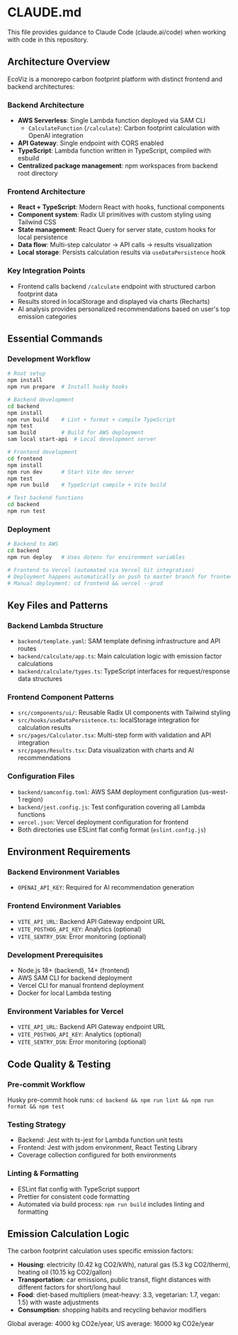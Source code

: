 # CLAUDE.md

This file provides guidance to Claude Code (claude.ai/code) when working with code in this repository.

## Architecture Overview

EcoViz is a monorepo carbon footprint platform with distinct frontend and backend architectures:

### Backend Architecture
- **AWS Serverless**: Single Lambda function deployed via SAM CLI
  - `CalculateFunction` (`/calculate`): Carbon footprint calculation with OpenAI integration
- **API Gateway**: Single endpoint with CORS enabled
- **TypeScript**: Lambda function written in TypeScript, compiled with esbuild
- **Centralized package management**: npm workspaces from backend root directory

### Frontend Architecture  
- **React + TypeScript**: Modern React with hooks, functional components
- **Component system**: Radix UI primitives with custom styling using Tailwind CSS
- **State management**: React Query for server state, custom hooks for local persistence
- **Data flow**: Multi-step calculator → API calls → results visualization
- **Local storage**: Persists calculation results via `useDataPersistence` hook

### Key Integration Points
- Frontend calls backend `/calculate` endpoint with structured carbon footprint data
- Results stored in localStorage and displayed via charts (Recharts)  
- AI analysis provides personalized recommendations based on user's top emission categories

## Essential Commands

### Development Workflow
```bash
# Root setup
npm install
npm run prepare  # Install husky hooks

# Backend development  
cd backend
npm install
npm run build    # Lint + format + compile TypeScript
npm test
sam build        # Build for AWS deployment
sam local start-api  # Local development server

# Frontend development
cd frontend  
npm install
npm run dev      # Start Vite dev server
npm test
npm run build    # TypeScript compile + Vite build

# Test backend functions
cd backend
npm run test
```

### Deployment
```bash
# Backend to AWS
cd backend
npm run deploy   # Uses dotenv for environment variables

# Frontend to Vercel (automated via Vercel Git integration)
# Deployment happens automatically on push to master branch for frontend changes
# Manual deployment: cd frontend && vercel --prod
```

## Key Files and Patterns

### Backend Lambda Structure
- `backend/template.yaml`: SAM template defining infrastructure and API routes
- `backend/calculate/app.ts`: Main calculation logic with emission factor calculations  
- `backend/calculate/types.ts`: TypeScript interfaces for request/response data structures

### Frontend Component Patterns
- `src/components/ui/`: Reusable Radix UI components with Tailwind styling
- `src/hooks/useDataPersistence.ts`: localStorage integration for calculation results
- `src/pages/Calculator.tsx`: Multi-step form with validation and API integration
- `src/pages/Results.tsx`: Data visualization with charts and AI recommendations

### Configuration Files
- `backend/samconfig.toml`: AWS SAM deployment configuration (us-west-1 region)
- `backend/jest.config.js`: Test configuration covering all Lambda functions
- `vercel.json`: Vercel deployment configuration for frontend
- Both directories use ESLint flat config format (`eslint.config.js`)

## Environment Requirements

### Backend Environment Variables  
- `OPENAI_API_KEY`: Required for AI recommendation generation

### Frontend Environment Variables
- `VITE_API_URL`: Backend API Gateway endpoint URL
- `VITE_POSTHOG_API_KEY`: Analytics (optional)
- `VITE_SENTRY_DSN`: Error monitoring (optional)

### Development Prerequisites
- Node.js 18+ (backend), 14+ (frontend)
- AWS SAM CLI for backend deployment
- Vercel CLI for manual frontend deployment
- Docker for local Lambda testing

### Environment Variables for Vercel
- `VITE_API_URL`: Backend API Gateway endpoint URL
- `VITE_POSTHOG_API_KEY`: Analytics (optional)
- `VITE_SENTRY_DSN`: Error monitoring (optional)

## Code Quality & Testing

### Pre-commit Workflow
Husky pre-commit hook runs: `cd backend && npm run lint && npm run format && npm test`

### Testing Strategy
- Backend: Jest with ts-jest for Lambda function unit tests
- Frontend: Jest with jsdom environment, React Testing Library
- Coverage collection configured for both environments

### Linting & Formatting  
- ESLint flat config with TypeScript support
- Prettier for consistent code formatting
- Automated via build process: `npm run build` includes linting and formatting

## Emission Calculation Logic

The carbon footprint calculation uses specific emission factors:
- **Housing**: electricity (0.42 kg CO2/kWh), natural gas (5.3 kg CO2/therm), heating oil (10.15 kg CO2/gallon)
- **Transportation**: car emissions, public transit, flight distances with different factors for short/long haul
- **Food**: diet-based multipliers (meat-heavy: 3.3, vegetarian: 1.7, vegan: 1.5) with waste adjustments
- **Consumption**: shopping habits and recycling behavior modifiers

Global average: 4000 kg CO2e/year, US average: 16000 kg CO2e/year